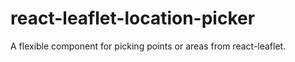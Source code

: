 # react-leaflet-location-picker
A flexible component for picking points or areas from react-leaflet.

